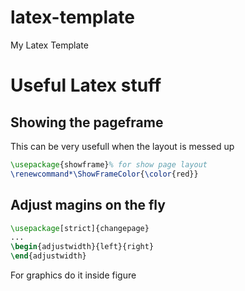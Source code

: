 # latex-template
My Latex Template

# Useful Latex stuff
## Showing the pageframe
This can be very usefull when the layout is messed up
```latex
\usepackage{showframe}% for show page layout
\renewcommand*\ShowFrameColor{\color{red}}
```

## Adjust magins on the fly
```latex
\usepackage[strict]{changepage}
...
\begin{adjustwidth}{left}{right}
\end{adjustwidth}
```
For graphics do it inside figure
